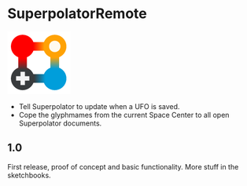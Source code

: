 # SuperpolatorRemote

![Superpolator Icon](https://github.com/LettError/SuperpolatorRemote/blob/master/SuperpolatorRemote.roboFontExt/lib/icon_128x128.png)

* Tell Superpolator to update when a UFO is saved.
* Cope the glyphmames from the current Space Center to all open Superpolator documents.

## 1.0
First release, proof of concept and basic functionality. More stuff in the sketchbooks. 

